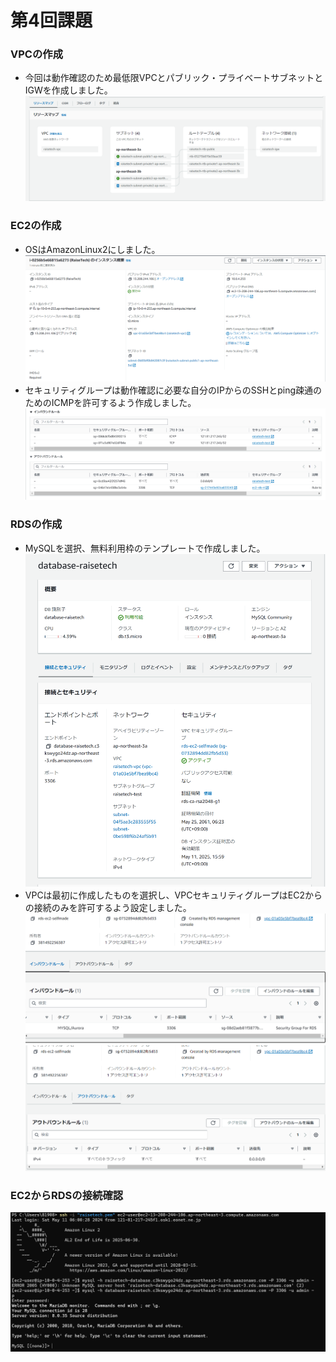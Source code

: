 # 第4回課題

### VPCの作成
* 今回は動作確認のため最低限VPCとパブリック・プライベートサブネットとIGWを作成しました。
![VPC作成エビデンス](img-lecture04/resourcemap.png)

### EC2の作成
* OSはAmazonLinux2にしました。
![EC2概要](img-lecture04/ec2-info.png)
* セキュリティグループは動作確認に必要な自分のIPからのSSHとping疎通のためのICMPを許可するよう作成しました。
![EC2セキュリティグループ](img-lecture04/ec2-security.png)

### RDSの作成
* MySQLを選択、無料利用枠のテンプレートで作成しました。
![RDS概要](img-lecture04/rds-info.png)
* VPCは最初に作成したものを選択し、VPCセキュリティグループはEC2からの接続のみを許可するよう設定しました。
![RDSインバウンドセキュリティグループ](img-lecture04/rds-security-in.png)
![RDSアウトバウンドセキュリティグループ](img-lecture04/rds-security-out.png)

### EC2からRDSの接続確認
![EC2からRDSの接続エビデンス](img-lecture04/ec2-rds-connect.png)